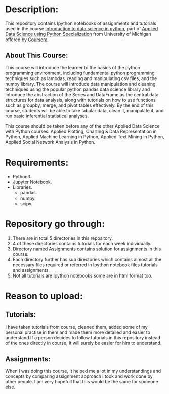 # Description:
This repository contains Ipython notebooks of assignments and tutorials used in the course [Introduction to data science in python](https://www.coursera.org/learn/python-data-analysis),
part of [Applied Data Science using Python Specialization](https://www.coursera.org/specializations/data-science-python) from University of Michigan offered by [Coursera](https://www.coursera.org/)
## About This Course:
This course will introduce the learner to the basics of the python programming environment, including fundamental python programming techniques such as lambdas, reading and manipulating csv files, and the numpy library. The course will introduce data manipulation and cleaning techniques using the popular python pandas data science library and introduce the abstraction of the Series and DataFrame as the central data structures for data analysis, along with tutorials on how to use functions such as groupby, merge, and pivot tables effectively. By the end of this course, students will be able to take tabular data, clean it, manipulate it, and run basic inferential statistical analyses. 

This course should be taken before any of the other Applied Data Science with Python courses: Applied Plotting, Charting & Data Representation in Python, Applied Machine Learning in Python, Applied Text Mining in Python, Applied Social Network Analysis in Python.
# Requirements:
- Python3.
- Jupyter Notebook.
- Libraries.
  - pandas.
  - numpy.
  - scipy.
# Repository go through:
1. There are in total 5 directories in this repository.
2. 4 of these directories contains tutorials for each week individually.
3. Directory named [Assignments](https://github.com/ahmadabdullah407/Introduction-to-Data-Science-in-Python/tree/main/Assignments) contains solution for assignments in this course.
4. Each directory further has sub directories which contains almost all the necessary files required or referred in Ipython notebook files tutorials and assignments.
5. Not all tutorials are Ipython notebooks some are in html format too.
# Reason to upload:
## Tutorials:
I have taken tutorials from course, cleaned them, added some of my personal practise in them and made them more detailed and easier to understand.If a person decides to follow tutorials in this repository instead of the ones directly in course, It will surely be easier for him to understand. 
## Assignments:
When I was doing this course, It helped me a lot in my understandings and concepts by comparing assignment approach i took and work done by other people. I am very hopefull that this would be the same for someone else.
